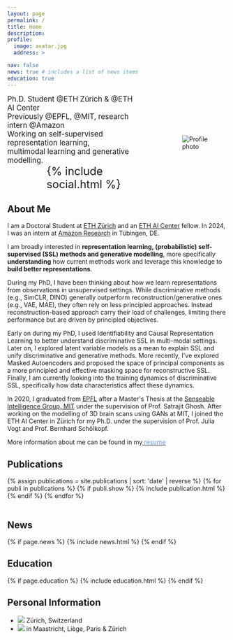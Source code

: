 ```yaml
---
layout: page
permalink: /
title: Home
description:
profile:
  image: avatar.jpg
  address: >

nav: false
news: true # includes a list of news items
education: true
---
```


<div style="display: flex; align-items: center; gap: 100px;">
  <span style="font-size: 1.2em;">
    Ph.D. Student @ETH Zürich & @ETH AI Center <br> Previously @EPFL, @MIT, research intern @Amazon <br> Working on self-supervised representation learning, <br> multimodal learning and generative modelling.
    <div class="social" style="font-size: 1.5em; padding-left: 90px;">
        {% include social.html %}
    </div>
  </span>
  <img class="img-responsive rounded-circle profile" src="assets/img/avatar.jpg" alt="Profile photo" style="max-width: 200px; margin-right: 30px;">
</div>

## About Me

<div markdown="1"> 

  I am a Doctoral Student at [ETH Zürich](https://ethz.ch/) and an [ETH AI Center](https://ai.ethz.ch/) fellow. In 2024, I was an intern at [Amazon Research](https://www.amazon.science) in Tübingen, DE. 

  I am broadly interested in **representation learning, (probabilistic) self-supervised (SSL) methods and generative modelling**, more specifically **understanding** how current methods work and leverage this knowledge to **build better representations**. 
  
  During my PhD, I have been thinking about how we learn representations from observations in unsupervised settings. While discriminative methods (e.g., SimCLR, DINO) generally outperform reconstruction/generative ones (e.g., VAE, MAE), they often rely on less principled approaches. Instead reconstruction-based approach carry their load of challenges, limiting there performance but are driven by principled objectives. 
  
  Early on during my PhD, I used Identifiability and Causal Representation Learning to better understand discriminative SSL in multi-modal settings. Later on, I explored latent variable models as a mean to explain SSL and unify discriminative and generative methods. More recently, I've explored Masked Autoencoders and proposed the space of principal components as a more principled and effective masking space for reconstructive SSL. Finally, I am currently looking into the training dynamics of discriminative SSL, specifically how data characteristics affect these dynamics.

  In 2020, I graduated from [EPFL](https://www.epfl.ch/) after a Master's Thesis at the [Senseable Intelligence Group, MIT](https://sensein.group) under the supervision of Prof. Satrajit Ghosh. After working on the modelling of 3D brain scans using GANs at MIT, I joined the ETH AI Center in Zürich for my Ph.D. under the supervision of Prof. Julia Vogt and Prof. Bernhard Schölkopf. 

  More information about me can be found in my<a href="/assets/pdf/cv.pdf"><span style="color: #6495ED;"> resume</span></a>


</div>

## Publications

<div class="publications">
  <div class="table-responsive">
    <table class="table table-sm table-borderless">
    {% assign publications = site.publications | sort: 'date' | reverse %}
    {% for publi in publications %}
      {% if publi.show %}
        {% include publication.html %}
      {% endif %}
    {% endfor %}
    </table>
  </div>
</div>

## News

{% if page.news %}
{% include news.html %}
{% endif %}

## Education

{% if page.education %}
{% include education.html %}
{% endif %}

## Personal Information

- <img src="../assets/img/placeholder.png" style="max-width: 20px;"> Zürich, Switzerland
- <img src="../assets/img/house.png" style="max-width: 20px;"> in Maastricht, Liège, Paris & Zürich
